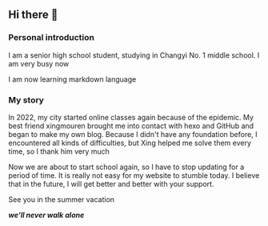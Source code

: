 ## Hi there 👋

### Personal introduction

I am a senior high school student, studying in Changyi No. 1 middle school. I am very busy now

I am now learning markdown language

### My story

In 2022, my city started online classes again because of the epidemic. My best friend xingmouren brought me into contact with hexo and GitHub and began to make my own blog. Because I didn't have any foundation before, I encountered all kinds of difficulties, but Xing helped me solve them every time, so I thank him very much

Now we are about to start school again, so I have to stop updating for a period of time. It is really not easy for my website to stumble today. I believe that in the future, I will get better and better with your support.

See you in the summer vacation

***we'll never walk alone***

<!--
**wangyuning2005/wangyuning2005** is a ✨ _special_ ✨ repository because its `README.md` (this file) appears on your GitHub profile.

Here are some ideas to get you started:

- 🔭 I’m currently working on ...
- 🌱 I’m currently learning ...
- 👯 I’m looking to collaborate on ...
- 🤔 I’m looking for help with ...
- 💬 Ask me about ...
- 📫 How to reach me: ...
- 😄 Pronouns: ...
- ⚡ Fun fact: ...
-->
